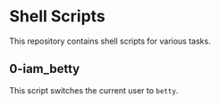# Shell Scripts

This repository contains shell scripts for various tasks.

## 0-iam_betty

This script switches the current user to `betty`.
